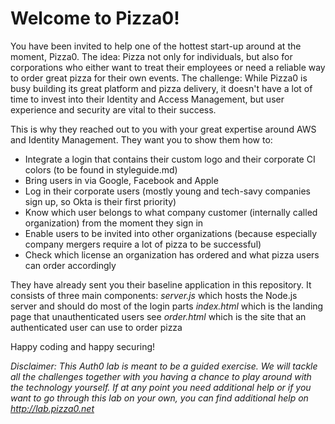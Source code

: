 # Welcome to Pizza0!
You have been invited to help one of the hottest start-up around at the moment, Pizza0. The idea: Pizza not only for individuals, but also for corporations who either want to treat their employees or need a reliable way to order great pizza for their own events. The challenge: While Pizza0 is busy building its great platform and pizza delivery, it doesn't have a lot of time to invest into their Identity and Access Management, but user experience and security are vital to their success. 

This is why they reached out to you with your great expertise around AWS and Identity Management. They want you to show them how to:
- Integrate a login that contains their custom logo and their corporate CI colors (to be found in styleguide.md)
- Bring users in via Google, Facebook and Apple
- Log in their corporate users (mostly young and tech-savy companies sign up, so Okta is their first priority)
- Know which user belongs to what company customer (internally called organization) from the moment they sign in
- Enable users to be invited into other organizations (because especially company mergers require a lot of pizza to be successful)
- Check which license an organization has ordered and what pizza users can order accordingly

They have already sent you their baseline application in this repository. It consists of three main components:
*server.js* which hosts the Node.js server and should do most of the login parts
*index.html* which is the landing page that unauthenticated users see
*order.html* which is the site that an authenticated user can use to order pizza

Happy coding and happy securing!

*Disclaimer: This Auth0 lab is meant to be a guided exercise. We will tackle all the challenges together with you having a chance to play around with the technology yourself. If at any point you need additional help or if you want to go through this lab on your own, you can find additional help on http://lab.pizza0.net*